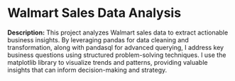 # Walmart Sales Data Analysis

**Description:** This project analyzes Walmart sales data to extract actionable business insights. By leveraging pandas for data cleaning and transformation, along with pandasql for advanced querying, I address key business questions using structured problem-solving techniques. I use the matplotlib library to visualize trends and patterns, providing valuable insights that can inform decision-making and strategy.
